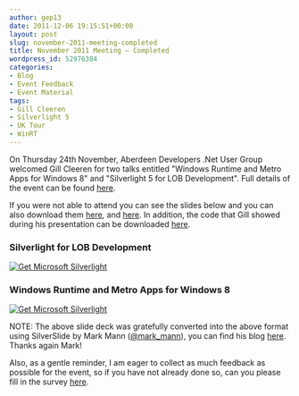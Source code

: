 ```yaml
---
author: gep13
date: 2011-12-06 19:15:51+00:00
layout: post
slug: november-2011-meeting-completed
title: November 2011 Meeting – Completed
wordpress_id: 52976384
categories:
- Blog
- Event Feedback
- Event Material
tags:
- Gill Cleeren
- Silverlight 5
- UK Tour
- WinRT
---
```


On Thursday 24th November, Aberdeen Developers .Net User Group welcomed Gill Cleeren for two talks entitled "Windows Runtime and Metro Apps for Windows 8" and "Silverlight 5 for LOB Development". Full details of the event can be found [here](http://adnuguk-nov2011.eventbrite.com/).



If you were not able to attend you can see the slides below and you can also download them [here](http://www.snowball.be/ct.ashx?id=d06d6394-d171-4c5d-b26d-5e821ff927a5&url=https%3a%2f%2fskydrive.live.com%2f%3fcid%3dBD64F22E01FAD982%26id%3dBD64F22E01FAD982%2521773%26sc%3ddocuments%23!%2fview.aspx%3fcid%3dBD64F22E01FAD982%26resid%3dBD64F22E01FAD982%2521777), and [here](http://www.snowball.be/ct.ashx?id=d06d6394-d171-4c5d-b26d-5e821ff927a5&url=https%3a%2f%2fskydrive.live.com%2f%3fcid%3dBD64F22E01FAD982%26id%3dBD64F22E01FAD982%2521773%26sc%3ddocuments%23!%2fview.aspx%3fcid%3dBD64F22E01FAD982%26resid%3dBD64F22E01FAD982%2521775). In addition, the code that Gill showed during his presentation can be downloaded [here](http://www.snowball.be/ct.ashx?id=d06d6394-d171-4c5d-b26d-5e821ff927a5&url=https%3a%2f%2fskydrive.live.com%2fredir.aspx%3fcid%3dbd64f22e01fad982%26resid%3dBD64F22E01FAD982!780%26parid%3dBD64F22E01FAD982!773).



### Silverlight for LOB Development



[ ![Get Microsoft Silverlight](http://go.microsoft.com/fwlink/?LinkId=161376) ](http://go.microsoft.com/fwlink/?LinkID=149156&v=4.0.50401.0)



### Windows Runtime and Metro Apps for Windows 8



[ ![Get Microsoft Silverlight](http://go.microsoft.com/fwlink/?LinkId=161376) ](http://go.microsoft.com/fwlink/?LinkID=149156&v=4.0.50401.0)



NOTE: The above slide deck was gratefully converted into the above format using SilverSlide by Mark Mann ([@mark_mann](http://twitter.com/#!/@mark_mann)), you can find his blog [here](http://blog.mark-mann.co.uk/). Thanks again Mark!



Also, as a gentle reminder, I am eager to collect as much feedback as possible for the event, so if you have not already done so, can you please fill in the survey [here](http://www.surveymonkey.com/s/3QKN2DG).
